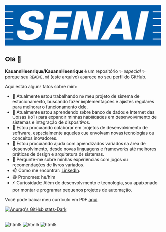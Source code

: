 ![alt text](https://github.com/KauannHeenrique/KauannHeenrique/blob/main/senai-logo-3.png)

## Olá 👋
 
**KauannHeenrique/KauannHeenrique** é um repositório ✨ _especial_ ✨ porque seu `README.md` (este arquivo) aparece no seu perfil do GitHub. 

Aqui estão alguns fatos sobre mim: 

- 🔭 Atualmente estou trabalhando no meu projeto de sistema de estacionamento, buscando fazer implementações e ajustes regulares para melhorar o funcionamento dele. 
- 🌱 Atualmente estou aprendendo sobre banco de dados e Internet das Coisas (IoT) para expandir minhas habilidades em desenvolvimento de sistemas e integração de dispositivos. 
- 👯 Estou procurando colaborar em projetos de desenvolvimento de software, especialmente aqueles que envolvam novas tecnologias ou conceitos inovadores. 
- 🤔 Estou procurando ajuda com aprendizados variados na área de desenvolvimento, desde novas linguagens e frameworks até melhores práticas de design e arquitetura de sistemas. 
- 💬 Pergunte-me sobre minhas experiências com jogos ou recomendações de livros variados. 
- 📫 Como me encontrar: [LinkedIn](https://br.linkedin.com/in/kauann-quadros).
- 😄 Pronomes: he/him 
- ⚡ Curiosidade: Além de desenvolvimento e tecnologia, sou apaixonado por montar e programar pequenos projetos de automação. 
  
Você pode baixar meu currículo em PDF [aqui](./Curriculo%20Kauann%202024.pdf).

[![Anurag's GitHub stats-Dark](https://github-readme-stats.vercel.app/api?username=KauannHeenrique&show_icons=true&theme=dark#gh-dark-mode-only)](https://github.com/KauannHeenrique/github-readme-stats#gh-dark-mode-only)

<div style ="display: inline_block"><br/>
 <img align="center" alt="html5" src="https://img.shields.io/badge/Python-3776AB?style=for-the-badge&logo=python&logoColor=white" />
 <img align="center" alt="html5" src="https://img.shields.io/badge/MySQL-00000F?style=for-the-badge&logo=mysql&logoColor=white" />
 <img align="center" alt="html5" src="https://img.shields.io/badge/C%2B%2B-00599C?style=for-the-badge&logo=c%2B%2B&logoColor=white" />
</div>



